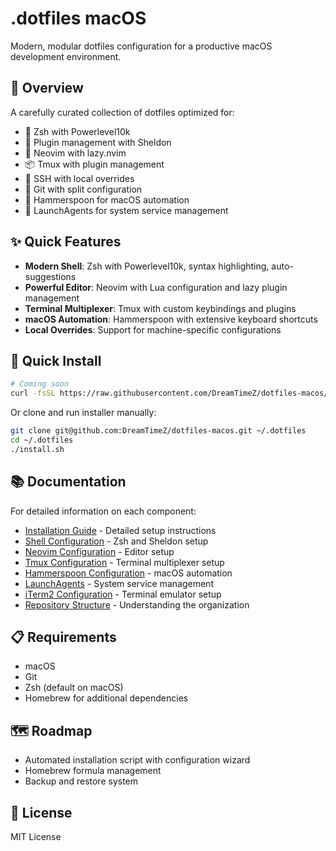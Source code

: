 # .dotfiles macOS

Modern, modular dotfiles configuration for a productive macOS development environment.

## 🎯 Overview

A carefully curated collection of dotfiles optimized for:

- 🔧 Zsh with Powerlevel10k
- 🔌 Plugin management with Sheldon
- 📝 Neovim with lazy.nvim
- 📦 Tmux with plugin management
- 🔑 SSH with local overrides
- 🌳 Git with split configuration
- 🔨 Hammerspoon for macOS automation
- 🚀 LaunchAgents for system service management

## ✨ Quick Features

- **Modern Shell**: Zsh with Powerlevel10k, syntax highlighting, auto-suggestions
- **Powerful Editor**: Neovim with Lua configuration and lazy plugin management
- **Terminal Multiplexer**: Tmux with custom keybindings and plugins
- **macOS Automation**: Hammerspoon with extensive keyboard shortcuts
- **Local Overrides**: Support for machine-specific configurations

## 🚀 Quick Install

```bash
# Coming soon
curl -fsSL https://raw.githubusercontent.com/DreamTimeZ/dotfiles-macos/main/install.sh | bash
```

Or clone and run installer manually:

```bash
git clone git@github.com:DreamTimeZ/dotfiles-macos.git ~/.dotfiles
cd ~/.dotfiles
./install.sh
```

## 📚 Documentation

For detailed information on each component:

- [Installation Guide](docs/installation.md) - Detailed setup instructions
- [Shell Configuration](docs/shell.md) - Zsh and Sheldon setup
- [Neovim Configuration](docs/neovim.md) - Editor setup
- [Tmux Configuration](docs/tmux.md) - Terminal multiplexer setup
- [Hammerspoon Configuration](docs/hammerspoon.md) - macOS automation
- [LaunchAgents](docs/launchagents.md) - System service management
- [iTerm2 Configuration](docs/iterm2.md) - Terminal emulator setup
- [Repository Structure](docs/structure.md) - Understanding the organization

## 📋 Requirements

- macOS
- Git
- Zsh (default on macOS)
- Homebrew for additional dependencies

## 🗺️ Roadmap

- Automated installation script with configuration wizard
- Homebrew formula management
- Backup and restore system

## 📝 License

MIT License
